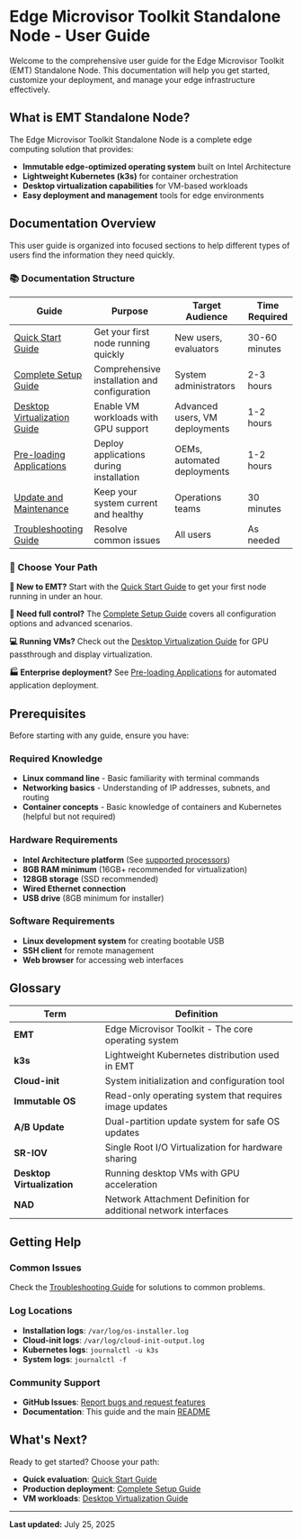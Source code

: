 # Edge Microvisor Toolkit Standalone Node - User Guide

Welcome to the comprehensive user guide for the Edge Microvisor Toolkit (EMT) Standalone Node.
This documentation will help you get started, customize your deployment, and manage your edge
infrastructure effectively.

## What is EMT Standalone Node?

The Edge Microvisor Toolkit Standalone Node is a complete edge computing solution that provides:

- **Immutable edge-optimized operating system** built on Intel Architecture
- **Lightweight Kubernetes (k3s)** for container orchestration
- **Desktop virtualization capabilities** for VM-based workloads
- **Easy deployment and management** tools for edge environments

## Documentation Overview

This user guide is organized into focused sections to help different types of users find the information they need quickly.

### 📚 Documentation Structure

| Guide | Purpose | Target Audience | Time Required |
|-------|---------|-----------------|---------------|
| [Quick Start Guide](quick-start-guide.md) | Get your first node running quickly | New users, evaluators | 30-60 minutes |
| [Complete Setup Guide](complete-setup-guide.md) | Comprehensive installation and configuration | System administrators | 2-3 hours |
| [Desktop Virtualization Guide](desktop-virtualization-guide.md) | Enable VM workloads with GPU support | Advanced users, VM deployments | 1-2 hours |
| [Pre-loading Applications](pre-loading-user-apps.md) | Deploy applications during installation | OEMs, automated deployments | 1-2 hours |
| [Update and Maintenance](update-and-maintenance-guide.md) | Keep your system current and healthy | Operations teams | 30 minutes |
| [Troubleshooting Guide](troubleshooting-guide.md) | Resolve common issues | All users | As needed |

### 🎯 Choose Your Path

**👋 New to EMT?** Start with the [Quick Start Guide](quick-start-guide.md) to get your first node running in under an hour.

**🔧 Need full control?** The [Complete Setup Guide](complete-setup-guide.md) covers all
configuration options and advanced scenarios.

**💻 Running VMs?** Check out the [Desktop Virtualization Guide](desktop-virtualization-guide.md)
for GPU passthrough and display virtualization.

**🏭 Enterprise deployment?** See [Pre-loading Applications](pre-loading-user-apps.md) for
automated application deployment.

## Prerequisites

Before starting with any guide, ensure you have:

### Required Knowledge

- **Linux command line** - Basic familiarity with terminal commands
- **Networking basics** - Understanding of IP addresses, subnets, and routing
- **Container concepts** - Basic knowledge of containers and Kubernetes (helpful but not required)

### Hardware Requirements

- **Intel Architecture platform** (See [supported processors](../../../README.md#supported-processor-families))
- **8GB RAM minimum** (16GB+ recommended for virtualization)
- **128GB storage** (SSD recommended)
- **Wired Ethernet connection**
- **USB drive** (8GB minimum for installer)

### Software Requirements

- **Linux development system** for creating bootable USB
- **SSH client** for remote management
- **Web browser** for accessing web interfaces

## Glossary

| Term | Definition |
|------|------------|
| **EMT** | Edge Microvisor Toolkit - The core operating system |
| **k3s** | Lightweight Kubernetes distribution used in EMT |
| **Cloud-init** | System initialization and configuration tool |
| **Immutable OS** | Read-only operating system that requires image updates |
| **A/B Update** | Dual-partition update system for safe OS updates |
| **SR-IOV** | Single Root I/O Virtualization for hardware sharing |
| **Desktop Virtualization** | Running desktop VMs with GPU acceleration |
| **NAD** | Network Attachment Definition for additional network interfaces |

## Getting Help

### Common Issues

Check the [Troubleshooting Guide](troubleshooting-guide.md) for solutions to common problems.

### Log Locations

- **Installation logs**: `/var/log/os-installer.log`
- **Cloud-init logs**: `/var/log/cloud-init-output.log`
- **Kubernetes logs**: `journalctl -u k3s`
- **System logs**: `journalctl -f`

### Community Support

- **GitHub Issues**: [Report bugs and request features](https://github.com/open-edge-platform/edge-microvisor-toolkit-standalone-node/issues)
- **Documentation**: This guide and the main [README](../../../README.md)

## What's Next?

Ready to get started? Choose your path:

- **Quick evaluation**: [Quick Start Guide](quick-start-guide.md)
- **Production deployment**: [Complete Setup Guide](complete-setup-guide.md)
- **VM workloads**: [Desktop Virtualization Guide](desktop-virtualization-guide.md)

---

**Last updated:** July 25, 2025
